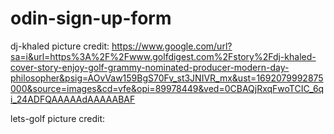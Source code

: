 # odin-sign-up-form

dj-khaled picture credit: https://www.google.com/url?sa=i&url=https%3A%2F%2Fwww.golfdigest.com%2Fstory%2Fdj-khaled-cover-story-enjoy-golf-grammy-nominated-producer-modern-day-philosopher&psig=AOvVaw159BgS70Fv_st3JNIVR_mx&ust=1692079992875000&source=images&cd=vfe&opi=89978449&ved=0CBAQjRxqFwoTCIC_6qi_24ADFQAAAAAdAAAAABAF 

lets-golf picture credit: 